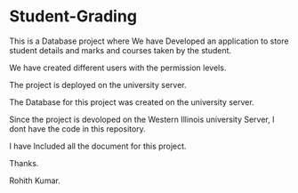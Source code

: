 # Student-Grading


This is a Database project where We  have Developed an application to store student details and marks and courses taken by the student.

We  have created different  users with  the permission levels.

The project is deployed on the university server.

The Database for this project was created on  the university server.

Since the project is devoloped on  the Western Illinois  university Server, I dont have  the code in this repository.

I have Included all the document for this project.

Thanks.

Rohith Kumar.

